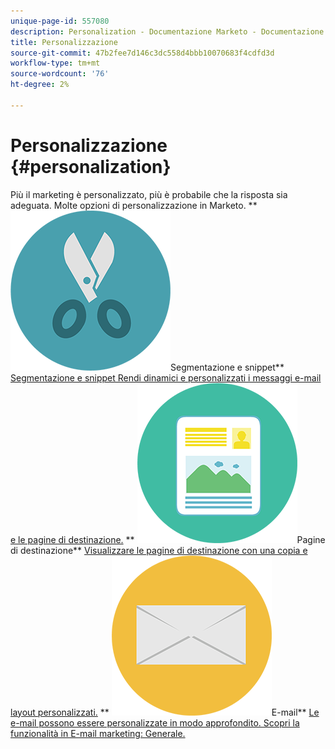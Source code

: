```yaml
---
unique-page-id: 557080
description: Personalization - Documentazione Marketo - Documentazione del prodotto
title: Personalizzazione
source-git-commit: 47b2fee7d146c3dc558d4bbb10070683f4cdfd3d
workflow-type: tm+mt
source-wordcount: '76'
ht-degree: 2%

---
```



# Personalizzazione {#personalization}

Più il marketing è personalizzato, più è probabile che la risposta sia adeguata. Molte opzioni di personalizzazione in Marketo.
** ![Segmentazione e snippet](assets/graphic-design-tools-18.png)Segmentazione e snippet** [Segmentazione e snippet Rendi dinamici e personalizzati i messaggi e-mail e le pagine di destinazione.](https://docs.marketo.com/display/DOCS/Segmentation+and+Snippets)     ** ![Pagine di destinazione](assets/office-artboard-80.png)Pagine di destinazione** [Visualizzare le pagine di destinazione con una copia e layout personalizzati.](https://docs.marketo.com/display/DOCS/Personalizing+Landing+Pages)     ** ![E-mail](assets/office-27-1.png)E-mail** [Le e-mail possono essere personalizzate in modo approfondito. Scopri la funzionalità in E-mail marketing: Generale.](https://docs.marketo.com/display/DOCS/General)